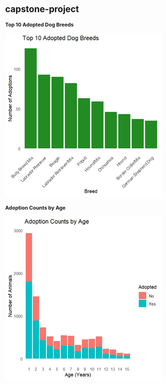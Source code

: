# capstone-project





###  Top 10 Adopted Dog Breeds
![Top 10 Adopted Dog Breeds](adopted%20dog%20breeds.jpeg)

###  Adoption Counts by Age
![Adoption Counts by Age](age%20counts.jpeg)

